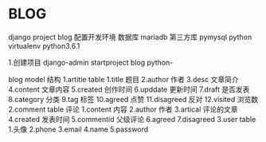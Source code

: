 # BLOG
django project blog
配置开发环境
数据库
    mariadb
    第三方库 pymysql
python virtualenv
    python3.6.1

1.创建项目
    django-admin startproject blog
    python-

blog model 结构
    1.artitle table
        1.title 题目
        2.author 作者
        3.desc 文章简介
        4.content 文章内容
        5.created 创作时间
        6.upddate 更新时间
        7.draft  是否发表
        8.category 分类
        9.tag 标签
        10.agreed 点赞
        11.disagreed 反对
        12.visited 浏览数
    2.comment table 评论
        1.content 内容
        2.author 作者
        3.artical 评论的文章
        4.created 发表时间
        5.commentid 父级评论
        6.agreed
        7.disagreed
    3.user table
        1.头像
        2.phone
        3.email
        4.name
        5.password




